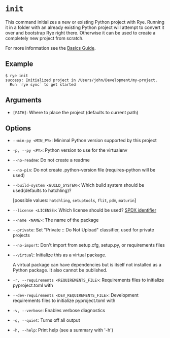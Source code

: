 # `init`

This command initializes a new or existing Python project with Rye.  Running it in
a folder with an already existing Python project will attempt to convert it over
and bootstrap Rye right there.  Otherwise it can be used to create a completely new
project from scratch.

For more information see the [Basics Guide](../basics.md).

## Example

```
$ rye init
success: Initialized project in /Users/john/Development/my-project.
  Run `rye sync` to get started
```

## Arguments

* `[PATH]`: Where to place the project (defaults to current path)

## Options

* `--min-py <MIN_PY>`: Minimal Python version supported by this project

* `-p, --py <PY>`: Python version to use for the virtualenv

* `--no-readme`: Do not create a readme

* `--no-pin`: Do not create .python-version file (requires-python will be used)

* `--build-system <BUILD_SYSTEM>`: Which build system should be used(defaults to hatchling)?

    [possible values: `hatchling`, `setuptools`, `flit`, `pdm`, `maturin`]

* `--license <LICENSE>`: Which license should be used? [SPDX identifier](https://spdx.org/licenses/)

* `--name <NAME>`: The name of the package

* `--private`: Set "Private :: Do Not Upload" classifier, used for private projects

* `--no-import`: Don't import from setup.cfg, setup.py, or requirements files

* `--virtual`: Initialize this as a virtual package.

    A virtual package can have dependencies but is itself not installed as a Python package.  It also cannot be published.

* `-r, --requirements <REQUIREMENTS_FILE>`: Requirements files to initialize pyproject.toml with

* `--dev-requirements <DEV_REQUIREMENTS_FILE>`: Development requirements files to initialize pyproject.toml with

* `-v, --verbose`: Enables verbose diagnostics

* `-q, --quiet`: Turns off all output

* `-h, --help`: Print help (see a summary with '-h')
